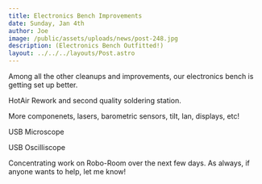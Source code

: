 ```yaml
---
title: Electronics Bench Improvements
date: Sunday, Jan 4th
author: Joe
image: /public/assets/uploads/news/post-248.jpg
description: (Electronics Bench Outfitted!)
layout: ../../../layouts/Post.astro
---
```


Among all the other cleanups and improvements,  our electronics bench is getting set up better.

HotAir Rework and second quality soldering station.

More componenets, lasers, barometric sensors, tilt, lan, displays, etc!

USB Microscope

USB Oscilliscope

Concentrating work on Robo-Room over the next few days.  As always, if anyone wants to help,  let me know!

